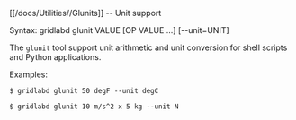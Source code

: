 [[/docs/Utilities//Glunits]] -- Unit support

Syntax: gridlabd glunit VALUE [OP VALUE ...] [--unit=UNIT]

The `glunit` tool support unit arithmetic and unit conversion for shell
scripts and Python applications.

Examples:

    $ gridlabd glunit 50 degF --unit degC

    $ gridlabd glunit 10 m/s^2 x 5 kg --unit N 




